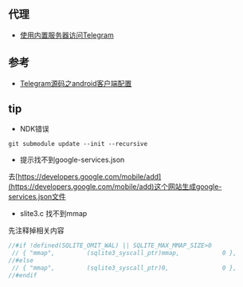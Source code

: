 ## 代理

* [使用内置服务器访问Telegram](https://github.com/sy618/hosts/blob/master/md/telegram.md)

## 参考

* [Telegram源码之android客户端配置](https://www.jianshu.com/p/013d15a817b1)

## tip

* NDK错误

`git submodule update --init --recursive`

* 提示找不到google-services.json

去[https://developers.google.com/mobile/add](https://developers.google.com/mobile/add)这个网站生成google-services.json文件

* slite3.c 找不到mmap

先注释掉相关内容
```c
//#if !defined(SQLITE_OMIT_WAL) || SQLITE_MAX_MMAP_SIZE>0
 // { "mmap",         (sqlite3_syscall_ptr)mmap,            0 },
//#else
 // { "mmap",         (sqlite3_syscall_ptr)0,               0 },
//#endif
```

